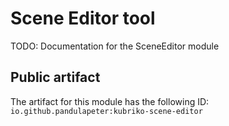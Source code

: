 # Scene Editor tool
TODO: Documentation for the SceneEditor module

## Public artifact
The artifact for this module has the following ID:
`io.github.pandulapeter:kubriko-scene-editor`